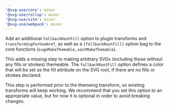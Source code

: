 ```yaml
---
'@svg-use/core': minor
'@svg-use/rollup': minor
'@svg-use/vite': minor
'@svg-use/webpack': minor
---
```


Add an additional `fallbackRootFill` option to plugin transforms and
`transformSvgForUseHref`, as well as a `{fallbackRootFill}` option bag to the
core functions (`svgoMakeThemable`, `xastMakeThemable`).

This adds a missing step to making arbitrary SVGs (including those without any
fills or strokes) themeable. The `fallbackRootFill` option defines a color that
will be set as the fill attribute on the SVG root, if there are no fills or
strokes declared.

This step is performed prior to the themeing transform, so existing transforms
will keep working. We recommend that you set this option to an appropriate
value, but for now it is optional in order to avoid breaking changes.
